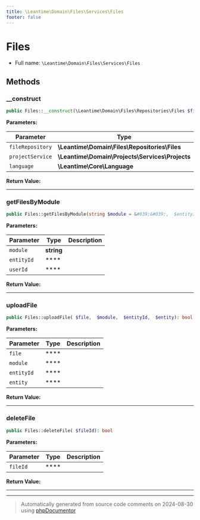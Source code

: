 ```yaml
---
title: \Leantime\Domain\Files\Services\Files
footer: false
---
```


# Files





* Full name: `\Leantime\Domain\Files\Services\Files`



## Methods

### __construct



```php
public Files::__construct(\Leantime\Domain\Files\Repositories\Files $fileRepository, \Leantime\Domain\Projects\Services\Projects $projectService, \Leantime\Core\Language $language): mixed
```








**Parameters:**

| Parameter | Type | Description |
|-----------|------|-------------|
| `fileRepository` | **\Leantime\Domain\Files\Repositories\Files** |  |
| `projectService` | **\Leantime\Domain\Projects\Services\Projects** |  |
| `language` | **\Leantime\Core\Language** |  |


**Return Value:**





---
### getFilesByModule



```php
public Files::getFilesByModule(string $module = &#039;&#039;,  $entityId = null,  $userId = null): array|false
```








**Parameters:**

| Parameter | Type | Description |
|-----------|------|-------------|
| `module` | **string** |  |
| `entityId` | **** |  |
| `userId` | **** |  |


**Return Value:**





---
### uploadFile



```php
public Files::uploadFile( $file,  $module,  $entityId,  $entity): bool
```








**Parameters:**

| Parameter | Type | Description |
|-----------|------|-------------|
| `file` | **** |  |
| `module` | **** |  |
| `entityId` | **** |  |
| `entity` | **** |  |


**Return Value:**





---
### deleteFile



```php
public Files::deleteFile( $fileId): bool
```








**Parameters:**

| Parameter | Type | Description |
|-----------|------|-------------|
| `fileId` | **** |  |


**Return Value:**





---


---
> Automatically generated from source code comments on 2024-08-30 using [phpDocumentor](http://www.phpdoc.org/)
